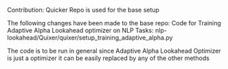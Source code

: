 
Contribution:
Quicker Repo is used for the base setup

The following changes have been made to the base repo:
Code for Training Adaptive Alpha Lookahead optimizer on NLP Tasks: nlp-lookahead/Quixer/quixer/setup_training_adaptive_alpha.py

The code is to be run in general since Adaptive Alpha Lookahead Optimizer is just a optimizer it can be easily replaced by any of the other methods






